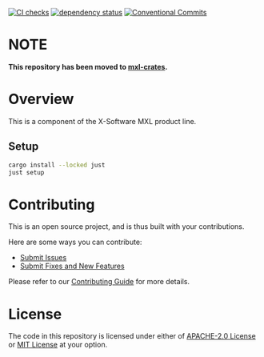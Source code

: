 [![CI checks](https://github.com/x-software-com/mxl-relm4-components/actions/workflows/check.yml/badge.svg)](https://github.com/x-software-com/mxl-relm4-components/actions/workflows/check.yml)
[![dependency status](https://deps.rs/repo/github/x-software-com/mxl-relm4-components/status.svg)](https://deps.rs/repo/github/x-software-com/mxl-relm4-components)
[![Conventional Commits](https://img.shields.io/badge/Conventional%20Commits-1.0.0-yellow.svg)](https://conventionalcommits.org)

# NOTE

**This repository has been moved to [mxl-crates](https://github.com/x-software-com/mxl-crates).**

# Overview

This is a component of the X-Software MXL product line.

## Setup

```sh
cargo install --locked just
just setup
```

# Contributing

This is an open source project, and is thus built with your contributions.


Here are some ways you can contribute:

* [Submit Issues][contributing:submit-issue]
* [Submit Fixes and New Features][contributing:submit-pr]


Please refer to our [Contributing Guide](CONTRIBUTING.md) for more details.


[contributing:submit-issue]: https://github.com/x-software-com/mxl-relm4-components/issues/new/choose
[contributing:submit-pr]: https://github.com/x-software-com/mxl-relm4-components/pulls


# License

The code in this repository is licensed under either of [APACHE-2.0 License](LICENSE-APACHE) or [MIT License](LICENSE-MIT) at your option.
